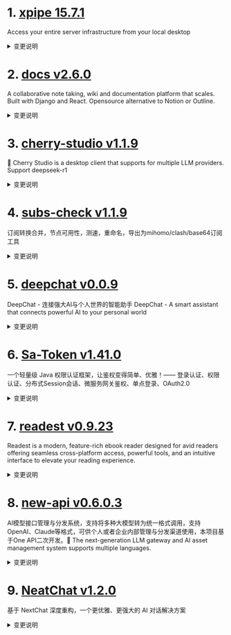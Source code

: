 
# 1. [xpipe 15.7.1](https://github.com/xpipe-io/xpipe/releases/tag/15.7.1)  
Access your entire server infrastructure from your local desktop
<details>
<summary>变更说明</summary>

## Performance

A severe performance regression was accidentally introduced in the recent 15.4 release. This release fixes this issue, so you will get much better performance in this version. It is recommended that you upgrade to 15.7.

While investigating, there were also a few other performance issues discovered that will be addressed in one of the next releases.

## Changes

- Add support for Warp on Windows and Linux
- Fix right part of file browser becoming blocked after a tab is split
...  

</details>

# 2. [docs v2.6.0](https://github.com/suitenumerique/docs/releases/tag/v2.6.0)  
A collaborative note taking, wiki and documentation platform that scales. Built with Django and React. Opensource alternative to Notion or Outline.
<details>
<summary>变更说明</summary>

## What's Changed

## Added

- 📝(doc) add publiccode.yml by @bzg 

## Changed

- 🚸(frontend) ctrl+k modal not when editor is focused by @AntoLC 

...  

</details>

# 3. [cherry-studio v1.1.9](https://github.com/CherryHQ/cherry-studio/releases/tag/v1.1.9)  
🍒 Cherry Studio is a desktop client that supports for multiple LLM providers. Support deepseek-r1
<details>
<summary>变更说明</summary>

## What's Changed
* fix: race condition in new context event by @alephpiece in https://github.com/CherryHQ/cherry-studio/pull/3597
* fix: update API URL for together provider by @ousugo in https://github.com/CherryHQ/cherry-studio/pull/3605
* fix: mcpserver settings scrolling bar by @Pleasurecruise in https://github.com/CherryHQ/cherry-studio/pull/3604
* chore: upgrade eslint version to 9.x by @shlroland in https://github.com/CherryHQ/cherry-studio/pull/3608
* Unknown event handler property onsuccess . by @TangZhiZzz in https://github.com/CherryHQ/cherry-studio/pull/3603
* feat(MCP): add external MCP search website link in MCP settings by @shiquda in https://github.com/CherryHQ/cherry-studio/pull/3602
* feat: Export to Joplin by @0xfullex in https://github.com/CherryHQ/cherry-studio/pull/3607
* feat[MCP]: Optimize list tool performance. by @vaayne in https://github.com/CherryHQ/cherry-studio/pull/3598
* fix: correct typo in properties variable and add null check by @vaayne in https://github.com/CherryHQ/cherry-studio/pull/3619
...  

</details>

# 4. [subs-check v1.1.9](https://github.com/beck-8/subs-check/releases/tag/v1.1.9)  
订阅转换合并，节点可用性，测速，重命名，导出为mihomo/clash/base64订阅工具
<details>
<summary>变更说明</summary>

## Changelog
* 917b6a2bb223dbb8333937ec9558540913f999f4 op: 
* e82a40735e431dfeda411eda7af2b36f3908bf4e op: update README.md
* e435155cfa59ea7c4be0ebd2fc8f3f84e748e327 update config.example.yaml
* 59e44f52676ec8cfdc25e0aa6cea80e950569e22 update gist.md

  

</details>

# 5. [deepchat v0.0.9](https://github.com/ThinkInAIXYZ/deepchat/releases/tag/v0.0.9)  
DeepChat - 连接强大AI与个人世界的智能助手 DeepChat - A smart assistant that connects powerful AI to your personal world
<details>
<summary>变更说明</summary>

🚀 DeepChat 0.0.9 正式发布 | 重新定义你的 AI 对话体验！
—— 更强大，更灵活，更智能，开启高效沟通新高度 🌟

✨ 本次主要更新内容 ✨
* MCP 服务支持重磅上线
* 优化了体验，修复了大量bug

## MCP 调用 blender 建模

<img width="1677" alt="image" src="https://github.com/user-attachments/assets/d75eee46-3f65-4649-9065-d9e4e8728f6e" />
...  

</details>

# 6. [Sa-Token v1.41.0](https://github.com/dromara/Sa-Token/releases/tag/v1.41.0)  
一个轻量级 Java 权限认证框架，让鉴权变得简单、优雅！—— 登录认证、权限认证、分布式Session会话、微服务网关鉴权、单点登录、OAuth2.0
<details>
<summary>变更说明</summary>

- core: 
	- 修复：修复 `StpUtil.setTokenValue("xxx")`、`loginParameter.getIsWriteHeader()` 空指针的问题。 fix: [#IBKSM0](https://gitee.com/dromara/sa-token/issues/IBKSM0)
	- 修复：将 `SaDisableWrapperInfo.createNotDisabled()` 默认返回值封禁等级改为 -2，以保证向之前版本兼容。
	- 新增：新增基于 SPI 的插件体系。   **[重要]** 
	- 重构：JSON 转换器模块。   **[重要]** 
	- 新增：新增 serializer 序列化模块，控制 `Object` 与 `String` 的序列化方式。   **[重要]** 
	- 重构：重构防火墙模块，增加 hooks 机制。   **[重要]** 
	- 新增：防火墙新增：请求 path 禁止字符校验、Host 检测、请求 Method 检测、请求头检测、请求参数检测。重构目录遍历符检测算法。
	- 重构：重构 `SaTokenDao` 模块，将序列化与存储操作分离。   **[重要]**
	- 重构：重构 `SaTokenDao` 默认实现类，优化底层设计。
...  

</details>

# 7. [readest v0.9.23](https://github.com/readest/readest/releases/tag/v0.9.23)  
Readest is a modern, feature-rich ebook reader designed for avid readers offering seamless cross-platform access, powerful tools, and an intuitive interface to elevate your reading experience.
<details>
<summary>变更说明</summary>

## Release Highlight
* Add options to show/hide header and footer
* Add responsive window size for popup footnotes
* Fix theme color not applied on Safari browsers
* Fix progress not updated to 100% when finished reading

## What's Changed
* fix: refresh page when vertical writing mode is set by @chrox in https://github.com/readest/readest/pull/615
* fix: also set color-scheme in iframe for Safari by @chrox in https://github.com/readest/readest/pull/616
* feat: add options to show/hide header and footer widgets in paginated and scrolled mode, also closes  by @chrox in https://github.com/readest/readest/pull/620
...  

</details>

# 8. [new-api v0.6.0.3](https://github.com/Calcium-Ion/new-api/releases/tag/v0.6.0.3)  
AI模型接口管理与分发系统，支持将多种大模型转为统一格式调用，支持OpenAI、Claude等格式，可供个人或者企业内部管理与分发渠道使用，本项目基于One API二次开发。🍥 The next-generation LLM gateway and AI asset management system supports multiple languages.
<details>
<summary>变更说明</summary>

**Full Changelog**: https://github.com/Calcium-Ion/new-api/compare/v0.6.0.2...v0.6.0.3  

</details>

# 9. [NeatChat v1.2.0](https://github.com/tianzhentech/NeatChat/releases/tag/v1.2.0)  
基于 NextChat 深度重构，一个更优雅、更强大的 AI 对话解决方案
<details>
<summary>变更说明</summary>

M C P！

## What's Changed
* Bump lint-staged from 13.2.2 to 15.5.0 by @dependabot in https://github.com/tianzhentech/NeatChat/pull/17
* Bump eslint-plugin-prettier from 5.1.3 to 5.2.3 by @dependabot in https://github.com/tianzhentech/NeatChat/pull/15
* Bump node-fetch from 3.3.1 to 3.3.2 by @dependabot in https://github.com/tianzhentech/NeatChat/pull/13
* Bump axios from 1.7.5 to 1.8.3 by @dependabot in https://github.com/tianzhentech/NeatChat/pull/14
* Bump remark-breaks from 3.0.2 to 4.0.0 by @dependabot in https://github.com/tianzhentech/NeatChat/pull/16


...  

</details>

